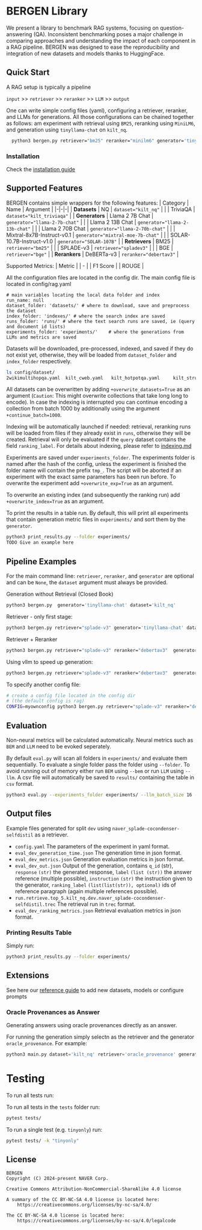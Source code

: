 # BERGEN Library
We present a library to benchmark RAG systems, focusing on question-answering (QA). Inconsistent benchmarking poses a major challenge in comparing approaches and understanding the impact of each
component in a RAG pipeline.
BERGEN was designed to ease the reproducibility and integration of new datasets and models thanks to HuggingFace.



## Quick Start
A RAG setup is typically a pipeline

`input` >> `retriever` >> `reranker` >> `LLM` >> `output`

One can write simple config files (yaml), configuring a retriever, reranker, and LLMs for generations. All those configurations can be chained together as follows: am experiment with retrieval using `BM25`, reranking using `MiniLM6`, and generation using `tinyllama-chat` on `kilt_nq`.

```bash
  python3 bergen.py retriever="bm25" reranker="minilm6" generator='tinyllama-chat' dataset='kilt_nq'
```

### Installation
 Check  the [installation guide](documentations/INSTALL.md)

## Supported Features
BERGEN contains simple wrappers for the following features:
| Category        | Name               |   Argument                     |
|-|-|-|
| **Datasets**    | NQ                 | `dataset="kilt_nq"`            |
|                 | TriviaQA           | `dataset="kilt_triviaqa"`      |
| **Generators**  | Llama 2 7B Chat    | `generator="llama-2-7b-chat"`  |
|                 | Llama 2 13B Chat   | `generator="llama-2-13b-chat"` |
|                 | Llama 2 70B Chat   | `generator="llama-2-70b-chat"` |
|                 | Mixtral-8x7B-Instruct-v0.1   | `generator="mixtral-moe-7b-chat"` |
|                 | SOLAR-10.7B-Instruct-v1.0   | `generator="SOLAR-107B"` |
| **Retrievers**  | BM25               | `retriever="bm25"`             |
|                 | SPLADE-v3          | `retriever="spladev3"`         |
|                 | BGE                | `retriever="bge"`              |
| **Rerankers**   | DeBERTa-v3         | `reranker="debertav3"`         |

Supported Metrics:
| Metric |
| - |
| F1 Score |
| ROUGE  |  

All the  configuration files are located in the config dir.
The main config file is located in config/rag.yaml

```
# main variables locating the local data folder and index
run_name: null
dataset_folder: 'datasets/' # where to download, save and preprocess the dataset
index_folder: 'indexes/' # where the search index are saved
runs_folder: 'runs/' # where the text search runs are saved, ie (query and document id lists)
experiments_folder: 'experiments/'    # where the generations from LLMs and metrics are saved

```


Datasets will be downloaded, pre-processed, indexed, and saved if they do not exist yet, otherwise, they will be loaded from `dataset_folder` and `index_folder` respectively. 

```bash
ls config/dataset/
2wikimultihopqa.yaml  kilt_cweb.yaml   kilt_hotpotqa.yaml     kilt_structured_zeroshot.yaml  kilt_wned.yaml  msmarco.yaml  pubmed_bioasq.yaml  ut1.yaml asqa.yaml kilt_eli5.yaml   kilt_nq_wiki2024.yaml  kilt_trex.yaml   kilt_wow.yaml   nq_open.yaml  sciq.yaml  wiki_qa.yaml kilt_aidayago2.yaml   kilt_fever.yaml  kilt_nq.yaml kilt_triviaqa.yaml mmlu.yaml popqa.yaml  truthful_qa.yaml
```


All datasets can be overwritten by adding `+overwrite_datasets=True` as an argument (`Caution`: This might overwrite collections that take long long to encode). In case the indexing is interrupted you can continue encoding a collection from batch 1000 by additionally using the argument `+continue_batch=1000`.

Indexing will be automatically launched if needed: retrieval, reranking runs will be loaded from files if they already exist in `runs`, otherwise they will be created.  Retrieval will only be evaluated if the `query` dataset contains the field `ranking_label`.
For details about indexing, please refer to [indexing.md](documentations/indexing.md)

Experiments are saved under `experiments_folder`. The experiments folder is named after the hash of the config, unless the experiment is finished the folder name will contain the prefix `tmp_`. The script will be aborted if an experiment with the exact same parameters has been run before. To overwrite the experiment add `+overwrite_exp=True` as an argument.

To overwrite an existing index (and subsequently the ranking run) add `+overwrite_index=True` as an argument.

To print the results in a table run. By default, this will print all experiments that contain generation metric files in `experiments/` and sort them by the `generator`.

```bash
python3 print_results.py --folder experiments/
TODO Give an example here
```
## Pipeline Examples
For the main command line:  `retriever`, `reranker`, and `generator` are optional and can be `None`, the `dataset` argument must always be provided. 
 
Generation without Retrieval (Closed Book)
```bash
python3 bergen.py  generator='tinyllama-chat' dataset='kilt_nq' 
```
Retriever - only first stage:
```bash
python3 bergen.py retriever="splade-v3" generator='tinyllama-chat' dataset='kilt_nq'
```
Retriever + Reranker
```bash
python3 bergen.py retriever="splade-v3" reranker="debertav3"  generator='tinyllama-chat' dataset='kilt_nq'
```

Using vllm to speed up generation:
```bash
python3 bergen.py retriever="splade-v3" reranker="debertav3"  generator='vllm_SOLAR-107B' dataset='kilt_nq'
```

To specify another config file:
```bash
# create a config file located in the config dir
# (the default config is rag)
CONFIG=myownconfig python3 bergen.py retriever="splade-v3" reranker="debertav3"  generator='vllm_SOLAR-107B' dataset='kilt_nq'
```

## Evaluation
Non-neural metrics will be calculated automatically. Neural metrics such as `BEM` and `LLM` need to be evoked seperately.

By default `eval.py` will scan all folders in `experiments/` and evaluate them sequentially. To evaluate a single folder pass the folder using `--folder`. To avoid running out of memory either run `BEM` using `--bem` or run `LLM` using `--llm`. A csv file will automatically be saved to `results/` containing the table in `csv` format.

```bash
python3 eval.py --experiments_folder experiments/ --llm_batch_size 16 --split 'dev' --llm
```




## Output files
Example files generated for split `dev` using `naver_splade-cocondenser-selfdistil` as a retriever.
- `config.yaml` The parameters of the experiment in yaml format.
- `eval_dev_generation_time.json` The generation time in json format.
- `eval_dev_metrics.json` Generation evaluation metrics in json format.
- `eval_dev_out.json` Output of the generation, contains `q_id` (str), `response` `(str)` the generated response, `label` `(list (str))` the answer reference (multiple possible), `instruction` `(str)` the instruction given to the generator, `ranking_label` `(list(list(str)), optional)` ids of reference paragraph (again multiple references possible).
- `run.retrieve.top_5.kilt_nq.dev.naver_splade-cocondenser-selfdistil.trec` The retrieval run in `trec` format.
- `eval_dev_ranking_metrics.json` Retrieval evaluation metrics in json format.

### Printing Results Table

Simply run:
```bash
python3 print_results.py --folder experiments/
```
## Extensions
See here our [reference guide](documentations/extensions.md) to add new datasets, models or configure prompts


### Oracle Provenances as Answer
Generating answers using oracle provenances directly as an answer. 

For running the generation simply selectn as the retriever and the generator `oracle_provenance`. For example: 

```python
python3 main.py dataset='kilt_nq' retriever='oracle_provenance' generator='oracle_provenance'
```
# Testing

To run all tests run:

To run all tests in the `tests` folder run:

```bash
pytest tests/
```

To run a single test (e.g. `tinyonly`) run: 
```bash 
pytest tests/ -k "tinyonly"
```

## License
```
BERGEN
Copyright (C) 2024-present NAVER Corp.

Creative Commons Attribution-NonCommercial-ShareAlike 4.0 license

A summary of the CC BY-NC-SA 4.0 license is located here:
    https://creativecommons.org/licenses/by-nc-sa/4.0/

The CC BY-NC-SA 4.0 license is located here: 
    https://creativecommons.org/licenses/by-nc-sa/4.0/legalcode
```
